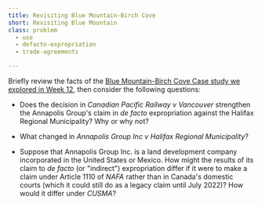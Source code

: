 ```yaml
---
title: Revisiting Blue Mountain-Birch Cove
short: Revisiting Blue Mountain
class: problem
  - use
  - defacto-expropriation
  - trade-agreements

---
```


Briefly review the facts of the [Blue Mountain-Birch Cove Case study we explored in Week 12](../week12/#problem-blue-mountain-birch-cove-lakes), then consider the following questions:

- Does the decision in *Canadian Pacific Railway v Vancouver* strengthen the Annapolis Group's claim in *de facto* expropriation against the Halifax Regional Municipality? Why or why not?

- What changed in *Annapolis Group Inc v Halifax Regional Municipality*? 

- Suppose that Annapolis Group Inc. is a land development company incorporated in the United States or Mexico. How might the results of its claim to *de facto* (or "indirect") expropriation differ if it were to make a claim under Article 1110 of *NAFA* rather than in Canada's domestic courts (which it could still do as a legacy claim until July 2022)? How would it differ under *CUSMA*?  
